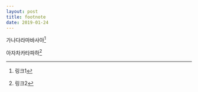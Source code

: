 ```yaml
---
layout: post
title: footnote
date: 2019-01-24
---
```


가나다라마바사아[^1]  
  
아자차카타파하[^링크2]
  
[^1]: 링크1  
[^링크2]: 링크2

